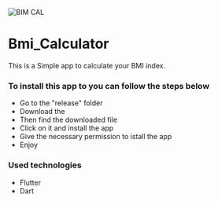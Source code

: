 
![BIM CAL](https://user-images.githubusercontent.com/87405522/213870245-bd90e39a-d81c-4a46-9c61-e35be3ec4cd8.png)


# Bmi_Calculator


This is a Simple app to calculate your BMI index.

<h3>
To install this app to you can follow the steps below 
</h3>

<ul>
  <li>Go to the "release" folder </li>
  <li>Download the  </li>
  <li>Then find the downloaded file</li>
  <li>Click on it and install the app</li>
  <li>Give the necessary permission to istall the app</li>
  <li>Enjoy</li>
</ul>


<h3>
Used technologies
</h3>
<ul>
  <li>Flutter</li>
  <li>Dart</li>
</ul>

